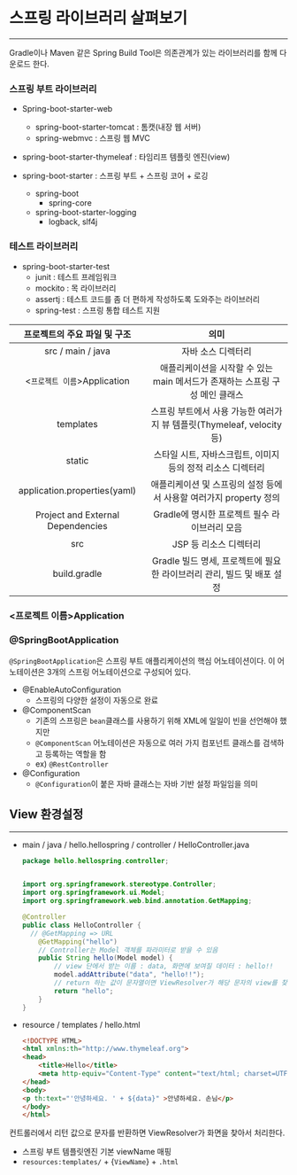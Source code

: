 # 스프링 라이브러리 살펴보기

---

Gradle이나 Maven 같은 Spring Build Tool은 의존관계가 있는 라이브러리를 함께 다운로드 한다.



### 스프링 부트 라이브러리

* Spring-boot-starter-web
  * spring-boot-starter-tomcat : 톰캣(내장 웹 서버)
  * spring-webmvc : 스프링 웹 MVC

* spring-boot-starter-thymeleaf : 타임리프 템플릿 엔진(view)
* spring-boot-starter : 스프링 부트 + 스프링 코어 + 로깅
  * spring-boot
    * spring-core
  * spring-boot-starter-logging
    * logback, slf4j



### 테스트 라이브러리

* spring-boot-starter-test
  * junit : 테스트 프레임워크
  * mockito : 목 라이브러리
  * assertj : 테스트 코드를 좀 더 편하게 작성하도록 도와주는 라이브러리
  * spring-test : 스프링 통합 테스트 지원



|   프로젝트의 주요 파일 및 구조    |                             의미                             |
| :-------------------------------: | :----------------------------------------------------------: |
|         src / main / java         |                      자바 소스 디렉터리                      |
|   <`프로젝트 이름`>Application    | 애플리케이션을 시작할 수 있는 main 메서드가 존재하는 스프링 구성 메인 클래스 |
|             templates             | 스프링 부트에서 사용 가능한 여러가지 뷰 템플릿(Thymeleaf, velocity 등) |
|              static               | 스타일 시트, 자바스크립트, 이미지 등의 정적 리소스 디렉터리  |
|   application.properties(yaml)    | 애플리케이션 및 스프링의 설정 등에서 사용할 여러가지 property 정의 |
| Project and External Dependencies |        Gradle에 명시한 프로젝트 필수 라이브러리 모음         |
|                src                |                    JSP 등 리소스 디렉터리                    |
|           build.gradle            | Gradle 빌드 명세, 프로젝트에 필요한 라이브러리 관리, 빌드 및 배포 설정 |



### <프로젝트 이름>Application

### @SpringBootApplication

`@SpringBootApplication`은 스프링 부트 애플리케이션의 핵심 어노테이션이다. 이 어노테이션은 3개의 스프링 어노테이션으로 구성되어 있다.

* @EnableAutoConfiguration
  * 스프링의 다양한 설정이 자동으로 완료
* @ComponentScan
  * 기존의 스프링은 `bean`클래스를 사용하기 위해 XML에 일일이 빈을 선언해야 했지만
  * `@ComponentScan` 어노테이션은 자동으로 여러 가지 컴포넌트 클래스를 검색하고 등록하는 역할을 함
  * ex) `@RestController`
* @Configuration
  * `@Configuration`이 붙은 자바 클래스는 자바 기반 설정 파일임을 의미



## View 환경설정

---

* main / java / hello.hellospring / controller / HelloController.java

  ```java
  package hello.hellospring.controller;
  
  
  import org.springframework.stereotype.Controller;
  import org.springframework.ui.Model;
  import org.springframework.web.bind.annotation.GetMapping;
  
  @Controller
  public class HelloController {
  	// @GetMapping => URL
      @GetMapping("hello")
      // Controller는 Model 객체를 파라미터로 받을 수 있음
      public String hello(Model model) {
          // view 단에서 받는 이름 : data, 화면에 보여질 데이터 : hello!!
          model.addAttribute("data", "hello!!");
          // return 하는 값이 문자열이면 ViewResolver가 해당 문자의 view를 찾아서 처리
          return "hello";
      }
  }
  ```

  

* resource / templates / hello.html

  ```html
  <!DOCTYPE HTML>
  <html xmlns:th="http://www.thymeleaf.org">
  <head>
      <title>Hello</title>
      <meta http-equiv="Content-Type" content="text/html; charset=UTF-8" />
  </head>
  <body>
  <p th:text="'안녕하세요. ' + ${data}" >안녕하세요. 손님</p>
  </body>
  </html>
  ```

컨트롤러에서 리턴 값으로 문자를 반환하면 ViewResolver가 화면을 찾아서 처리한다.

* 스프링 부트 템플릿엔진 기본 viewName 매핑
* `resources:templates/` + {`ViewName`} + `.html`

